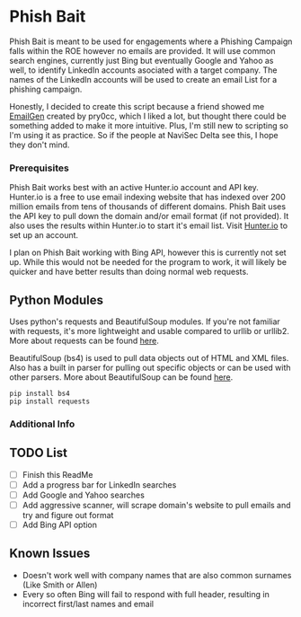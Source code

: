 # Phish Bait

Phish Bait is meant to be used for engagements where a Phishing Campaign falls within the ROE however no emails are provided. It will use common search engines, currently just Bing but eventually Google and Yahoo as well, to identify LinkedIn accounts asociated with a target company. The names of the LinkedIn accounts will be used to create an email List for a phishing campaign. 

Honestly, I decided to create this script because a friend showed me [EmailGen](https://github.com/navisecdelta/EmailGen) created by pry0cc, which I liked a lot, but thought there could be something added to make it more intuitive. Plus, I'm still new to scripting so I'm using it as practice. So if the people at NaviSec Delta see this, I hope they don't mind.

### Prerequisites

Phish Bait works best with an active Hunter.io account and API key. Hunter.io is a free to use email indexing website that has indexed over 200 million emails from tens of thousands of different domains. Phish Bait uses the API key to pull down the domain and/or email format (if not provided). It also uses the results within Hunter.io to start it's email list. Visit [Hunter.io](https://hunter.io/) to set up an account.

I plan on Phish Bait working with Bing API, however this is currently not set up. While this would not be needed for the program to work, it will likely be quicker and have better results than doing normal web requests.

## Python Modules
Uses python's requests and BeautifulSoup modules. 
If you're not familiar with requests, it's more lightweight and usable compared to urllib or urllib2. More about requests can be found [here](https://2.python-requests.org//en/master/).

BeautifulSoup (bs4) is used to pull data objects out of HTML and XML files. Also has a built in parser for pulling out specific objects or can be used with other parsers. More about BeautifulSoup can be found [here](https://www.crummy.com/software/BeautifulSoup/bs4/doc/).

```
pip install bs4
pip install requests
```

### Additional Info

## TODO List

- [ ] Finish this ReadMe
- [ ] Add a progress bar for LinkedIn searches
- [ ] Add Google and Yahoo searches
- [ ] Add aggressive scanner, will scrape domain's website to pull emails and try and figure out format
- [ ] Add Bing API option

## Known Issues

- Doesn't work well with company names that are also common surnames (Like Smith or Allen)
- Every so often Bing will fail to respond with full header, resulting in incorrect first/last names and email
